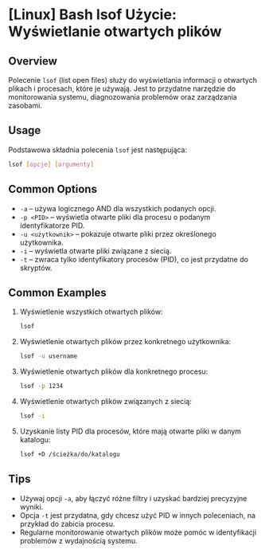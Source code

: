 # [Linux] Bash lsof Użycie: Wyświetlanie otwartych plików

## Overview
Polecenie `lsof` (list open files) służy do wyświetlania informacji o otwartych plikach i procesach, które je używają. Jest to przydatne narzędzie do monitorowania systemu, diagnozowania problemów oraz zarządzania zasobami.

## Usage
Podstawowa składnia polecenia `lsof` jest następująca:

```bash
lsof [opcje] [argumenty]
```

## Common Options
- `-a` – używa logicznego AND dla wszystkich podanych opcji.
- `-p <PID>` – wyświetla otwarte pliki dla procesu o podanym identyfikatorze PID.
- `-u <użytkownik>` – pokazuje otwarte pliki przez określonego użytkownika.
- `-i` – wyświetla otwarte pliki związane z siecią.
- `-t` – zwraca tylko identyfikatory procesów (PID), co jest przydatne do skryptów.

## Common Examples
1. Wyświetlenie wszystkich otwartych plików:
   ```bash
   lsof
   ```

2. Wyświetlenie otwartych plików przez konkretnego użytkownika:
   ```bash
   lsof -u username
   ```

3. Wyświetlenie otwartych plików dla konkretnego procesu:
   ```bash
   lsof -p 1234
   ```

4. Wyświetlenie otwartych plików związanych z siecią:
   ```bash
   lsof -i
   ```

5. Uzyskanie listy PID dla procesów, które mają otwarte pliki w danym katalogu:
   ```bash
   lsof +D /ścieżka/do/katalogu
   ```

## Tips
- Używaj opcji `-a`, aby łączyć różne filtry i uzyskać bardziej precyzyjne wyniki.
- Opcja `-t` jest przydatna, gdy chcesz użyć PID w innych poleceniach, na przykład do zabicia procesu.
- Regularne monitorowanie otwartych plików może pomóc w identyfikacji problemów z wydajnością systemu.